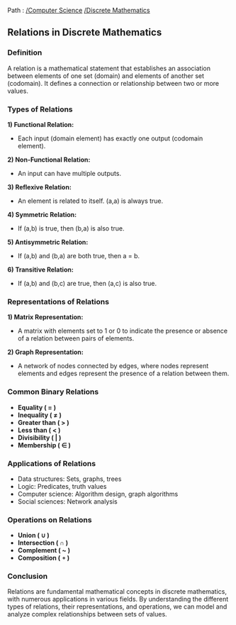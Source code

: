 Path : [/Computer Science](<..\..\index.md>) [/Discrete Mathematics](<..\index.md>)
## **Relations in Discrete Mathematics**

### **Definition**

A relation is a mathematical statement that establishes an association between elements of one set (domain) and elements of another set (codomain). It defines a connection or relationship between two or more values.


### **Types of Relations**

**1) Functional Relation:**
- Each input (domain element) has exactly one output (codomain element).


**2) Non-Functional Relation:**
- An input can have multiple outputs.


**3) Reflexive Relation:**
- An element is related to itself. (a,a) is always true.


**4) Symmetric Relation:**
- If (a,b) is true, then (b,a) is also true.


**5) Antisymmetric Relation:**
- If (a,b) and (b,a) are both true, then a = b.


**6) Transitive Relation:**
- If (a,b) and (b,c) are true, then (a,c) is also true.


### **Representations of Relations**

**1) Matrix Representation:**
- A matrix with elements set to 1 or 0 to indicate the presence or absence of a relation between pairs of elements.


**2) Graph Representation:**
- A network of nodes connected by edges, where nodes represent elements and edges represent the presence of a relation between them.


### **Common Binary Relations**

- **Equality ( = )**
- **Inequality ( ≠ )**
- **Greater than ( > )**
- **Less than ( < )**
- **Divisibility ( | )**
- **Membership ( ∈ )**


### **Applications of Relations**

- Data structures: Sets, graphs, trees
- Logic: Predicates, truth values
- Computer science: Algorithm design, graph algorithms
- Social sciences: Network analysis


### **Operations on Relations**

- **Union ( ∪ )**
- **Intersection ( ∩ )**
- **Complement ( ~ )**
- **Composition ( ∘ )**


### **Conclusion**

Relations are fundamental mathematical concepts in discrete mathematics, with numerous applications in various fields. By understanding the different types of relations, their representations, and operations, we can model and analyze complex relationships between sets of values.
